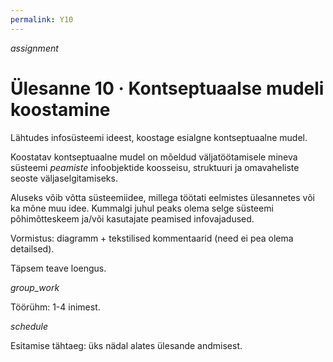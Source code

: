 ```yaml
---
permalink: Y10
---
```


<div style='display: inline-block;'> <i class="material-icons ikoon tomato">assignment</i></div>

# Ülesanne 10 · Kontseptuaalse mudeli koostamine

Lähtudes infosüsteemi ideest, koostage esialgne kontseptuaalne mudel.

Koostatav kontseptuaalne mudel on mõeldud väljatöötamisele mineva süsteemi _peamiste_ infoobjektide koosseisu, struktuuri ja omavaheliste seoste väljaselgitamiseks.

Aluseks võib võtta süsteemiidee, millega töötati eelmistes ülesannetes või ka mõne muu idee. Kummalgi juhul peaks olema selge süsteemi põhimõtteskeem ja/või kasutajate peamised infovajadused.

Vormistus: diagramm + tekstilised kommentaarid (need ei pea olema detailsed).

Täpsem teave loengus.

<div style='display: inline-block;'> <i class="material-icons ikoon tomato">group_work</i></div>

Töörühm: 1-4 inimest.

<div style='display: inline-block;'> <i class="material-icons ikoon tomato">schedule</i></div>

Esitamise tähtaeg: üks nädal alates ülesande andmisest.